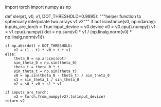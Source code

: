 import torch
import numpy as np


def slerp(t, v0, v1, DOT_THRESHOLD=0.9995):
    """helper function to spherically interpolate two arrays v1 v2"""
    if not isinstance(v0, np.ndarray):
        inputs_are_torch = True
        input_device = v0.device
        v0 = v0.cpu().numpy()
        v1 = v1.cpu().numpy()
    dot = np.sum(v0 * v1 / (np.linalg.norm(v0) * np.linalg.norm(v1)))

    if np.abs(dot) > DOT_THRESHOLD:
        v2 = (1 - t) * v0 + t * v1
    else:
        theta_0 = np.arccos(dot)
        sin_theta_0 = np.sin(theta_0)
        theta_t = theta_0 * t
        sin_theta_t = np.sin(theta_t)
        s0 = np.sin(theta_0 - theta_t) / sin_theta_0
        s1 = sin_theta_t / sin_theta_0
        v2 = s0 * v0 + s1 * v1

    if inputs_are_torch:
        v2 = torch.from_numpy(v2).to(input_device)
    return v2
